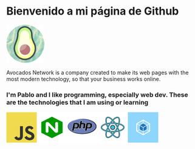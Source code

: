 <h1> Bienvenido a mi página de Github </h1>
<img src="./readme-img/avocado_log.png" alt="Avocados logo." width="100" height="100">
<p>Avocados Network is a company created to make its web pages with the most modern technology, so that your business works online.</p>
<h3>I'm Pablo and I like programming, especially web dev. These are the technologies that I am using or learning</h3>
<div style="display: flex;">
    <img src="./readme-img/javascript-icon-png.png" alt="Js logo" width="80" height="80">
    <img src="./readme-img/nginx.png" alt="nginx logo" width="80" height="80">
    <img src="./readme-img/pnghost_php-software-development-kit-logo-node-js-programmer.png" alt="php logo" width="80" height="80">
    <img src="./readme-img/react.png" alt="reactjs logo" width="80" height="80">
    <img src="./readme-img/webpack.png" alt="webpack logo" width="80" height="80">
</div>
